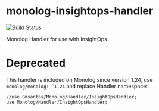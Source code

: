 # monolog-insightops-handler

[![Build Status](https://travis-ci.org/gmsantos/monolog-insightops-handler.svg?branch=master)](https://travis-ci.org/gmsantos/monolog-insightops-handler)

Monolog Handler for use with InsightOps

# Deprecated

This handler is included on Monolog since version 1.24, use `monolog/monolog: ^1.24` and replace Handler namespace:

    //use Gmsantos/Monolog/Handler/InsightOpsHandler;
    use Monolog/Handler/InsightOpsHandler;
